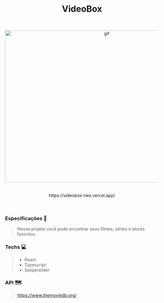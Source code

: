   
  <h1 align="center" >
    VideoBox
  </h1>
  <br></br>

  <div align="center">
    <img src="src/assets/gifToGit.gif" alt="gif" width="650" height="500">
  </div>
  <br></br>

  <div align="center">
    https://videobox-two.vercel.app/
  </div>
  <br></br>

  ### Especificações 🚀
  > Nesse projeto você pode encontrar seus filmes, séries e atores favoritos.

  ### Techs 💻
  > - React
  > - Typescript
  > - Swiperslider

  ### API 🗺️
> https://www.themoviedb.org/